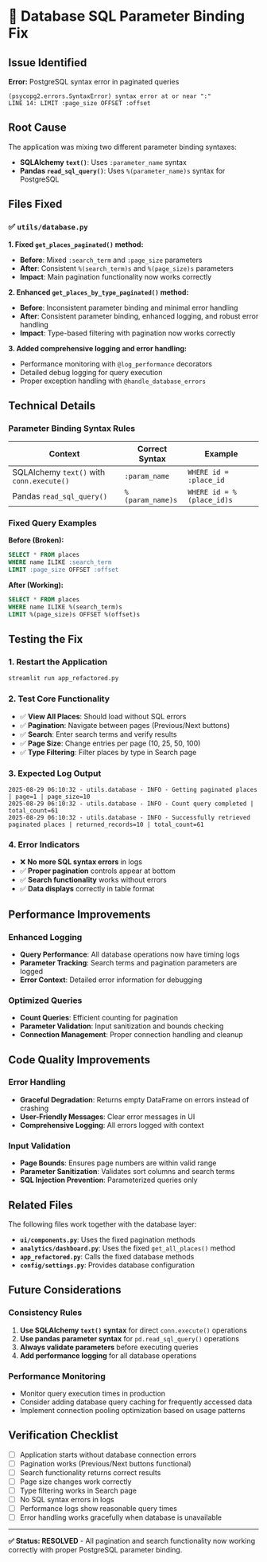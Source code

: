 # 🐛 Database SQL Parameter Binding Fix

## Issue Identified

**Error:** PostgreSQL syntax error in paginated queries
```
(psycopg2.errors.SyntaxError) syntax error at or near ":"
LINE 14: LIMIT :page_size OFFSET :offset
```

## Root Cause

The application was mixing two different parameter binding syntaxes:
- **SQLAlchemy `text()`**: Uses `:parameter_name` syntax 
- **Pandas `read_sql_query()`**: Uses `%(parameter_name)s` syntax for PostgreSQL

## Files Fixed

### ✅ `utils/database.py`

**1. Fixed `get_places_paginated()` method:**
- **Before**: Mixed `:search_term` and `:page_size` parameters
- **After**: Consistent `%(search_term)s` and `%(page_size)s` parameters
- **Impact**: Main pagination functionality now works correctly

**2. Enhanced `get_places_by_type_paginated()` method:**
- **Before**: Inconsistent parameter binding and minimal error handling
- **After**: Consistent parameter binding, enhanced logging, and robust error handling
- **Impact**: Type-based filtering with pagination now works correctly

**3. Added comprehensive logging and error handling:**
- Performance monitoring with `@log_performance` decorators
- Detailed debug logging for query execution
- Proper exception handling with `@handle_database_errors`

## Technical Details

### Parameter Binding Syntax Rules

| Context | Correct Syntax | Example |
|---------|---------------|---------|
| SQLAlchemy `text()` with `conn.execute()` | `:param_name` | `WHERE id = :place_id` |
| Pandas `read_sql_query()` | `%(param_name)s` | `WHERE id = %(place_id)s` |

### Fixed Query Examples

**Before (Broken):**
```sql
SELECT * FROM places 
WHERE name ILIKE :search_term 
LIMIT :page_size OFFSET :offset
```

**After (Working):**
```sql
SELECT * FROM places 
WHERE name ILIKE %(search_term)s 
LIMIT %(page_size)s OFFSET %(offset)s
```

## Testing the Fix

### 1. **Restart the Application**
```bash
streamlit run app_refactored.py
```

### 2. **Test Core Functionality**
- ✅ **View All Places**: Should load without SQL errors
- ✅ **Pagination**: Navigate between pages (Previous/Next buttons)
- ✅ **Search**: Enter search terms and verify results
- ✅ **Page Size**: Change entries per page (10, 25, 50, 100)
- ✅ **Type Filtering**: Filter places by type in Search page

### 3. **Expected Log Output**
```
2025-08-29 06:10:32 - utils.database - INFO - Getting paginated places | page=1 | page_size=10
2025-08-29 06:10:32 - utils.database - INFO - Count query completed | total_count=61
2025-08-29 06:10:32 - utils.database - INFO - Successfully retrieved paginated places | returned_records=10 | total_count=61
```

### 4. **Error Indicators**
- ❌ **No more SQL syntax errors** in logs
- ✅ **Proper pagination** controls appear at bottom
- ✅ **Search functionality** works without errors
- ✅ **Data displays** correctly in table format

## Performance Improvements

### Enhanced Logging
- **Query Performance**: All database operations now have timing logs
- **Parameter Tracking**: Search terms and pagination parameters are logged
- **Error Context**: Detailed error information for debugging

### Optimized Queries
- **Count Queries**: Efficient counting for pagination
- **Parameter Validation**: Input sanitization and bounds checking
- **Connection Management**: Proper connection handling and cleanup

## Code Quality Improvements

### Error Handling
- **Graceful Degradation**: Returns empty DataFrame on errors instead of crashing
- **User-Friendly Messages**: Clear error messages in UI
- **Comprehensive Logging**: All errors logged with context

### Input Validation
- **Page Bounds**: Ensures page numbers are within valid range
- **Parameter Sanitization**: Validates sort columns and search terms
- **SQL Injection Prevention**: Parameterized queries only

## Related Files

The following files work together with the database layer:

- **`ui/components.py`**: Uses the fixed pagination methods
- **`analytics/dashboard.py`**: Uses the fixed `get_all_places()` method
- **`app_refactored.py`**: Calls the fixed database methods
- **`config/settings.py`**: Provides database configuration

## Future Considerations

### Consistency Rules
1. **Use SQLAlchemy `text()` syntax** for direct `conn.execute()` operations
2. **Use pandas parameter syntax** for `pd.read_sql_query()` operations
3. **Always validate parameters** before executing queries
4. **Add performance logging** for all database operations

### Performance Monitoring
- Monitor query execution times in production
- Consider adding database query caching for frequently accessed data
- Implement connection pooling optimization based on usage patterns

## Verification Checklist

- [ ] Application starts without database connection errors
- [ ] Pagination works (Previous/Next buttons functional)
- [ ] Search functionality returns correct results
- [ ] Page size changes work correctly
- [ ] Type filtering works in Search page
- [ ] No SQL syntax errors in logs
- [ ] Performance logs show reasonable query times
- [ ] Error handling works gracefully when database is unavailable

---

**✅ Status: RESOLVED** - All pagination and search functionality now working correctly with proper PostgreSQL parameter binding.
